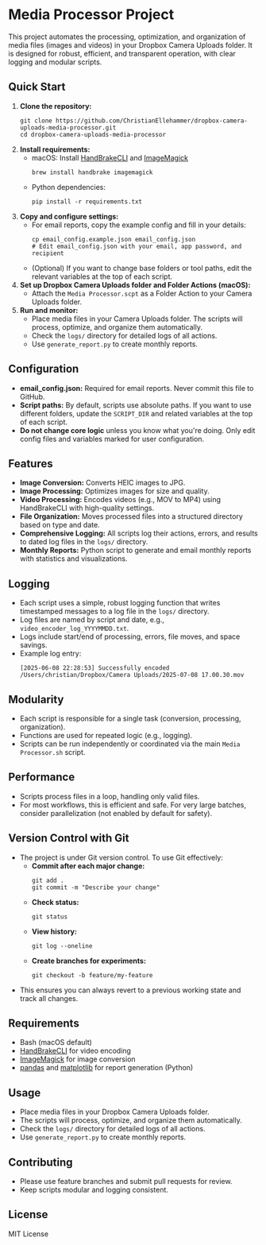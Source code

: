 # Media Processor Project

This project automates the processing, optimization, and organization of media files (images and videos) in your Dropbox Camera Uploads folder. It is designed for robust, efficient, and transparent operation, with clear logging and modular scripts.

## Quick Start
1. **Clone the repository:**
   ```
   git clone https://github.com/ChristianEllehammer/dropbox-camera-uploads-media-processor.git
   cd dropbox-camera-uploads-media-processor
   ```
2. **Install requirements:**
   - macOS: Install [HandBrakeCLI](https://handbrake.fr/) and [ImageMagick](https://imagemagick.org/)
     ```
     brew install handbrake imagemagick
     ```
   - Python dependencies:
     ```
     pip install -r requirements.txt
     ```
3. **Copy and configure settings:**
   - For email reports, copy the example config and fill in your details:
     ```
     cp email_config.example.json email_config.json
     # Edit email_config.json with your email, app password, and recipient
     ```
   - (Optional) If you want to change base folders or tool paths, edit the relevant variables at the top of each script.
4. **Set up Dropbox Camera Uploads folder and Folder Actions (macOS):**
   - Attach the `Media Processor.scpt` as a Folder Action to your Camera Uploads folder.
5. **Run and monitor:**
   - Place media files in your Camera Uploads folder. The scripts will process, optimize, and organize them automatically.
   - Check the `logs/` directory for detailed logs of all actions.
   - Use `generate_report.py` to create monthly reports.

## Configuration
- **email_config.json:** Required for email reports. Never commit this file to GitHub.
- **Script paths:** By default, scripts use absolute paths. If you want to use different folders, update the `SCRIPT_DIR` and related variables at the top of each script.
- **Do not change core logic** unless you know what you're doing. Only edit config files and variables marked for user configuration.

## Features
- **Image Conversion:** Converts HEIC images to JPG.
- **Image Processing:** Optimizes images for size and quality.
- **Video Processing:** Encodes videos (e.g., MOV to MP4) using HandBrakeCLI with high-quality settings.
- **File Organization:** Moves processed files into a structured directory based on type and date.
- **Comprehensive Logging:** All scripts log their actions, errors, and results to dated log files in the `logs/` directory.
- **Monthly Reports:** Python script to generate and email monthly reports with statistics and visualizations.

## Logging
- Each script uses a simple, robust logging function that writes timestamped messages to a log file in the `logs/` directory.
- Log files are named by script and date, e.g., `video_encoder_log_YYYYMMDD.txt`.
- Logs include start/end of processing, errors, file moves, and space savings.
- Example log entry:
  ```
  [2025-06-08 22:28:53] Successfully encoded /Users/christian/Dropbox/Camera Uploads/2025-07-08 17.00.30.mov
  ```

## Modularity
- Each script is responsible for a single task (conversion, processing, organization).
- Functions are used for repeated logic (e.g., logging).
- Scripts can be run independently or coordinated via the main `Media Processor.sh` script.

## Performance
- Scripts process files in a loop, handling only valid files.
- For most workflows, this is efficient and safe. For very large batches, consider parallelization (not enabled by default for safety).

## Version Control with Git
- The project is under Git version control. To use Git effectively:
  - **Commit after each major change:**
    ```
    git add .
    git commit -m "Describe your change"
    ```
  - **Check status:**
    ```
    git status
    ```
  - **View history:**
    ```
    git log --oneline
    ```
  - **Create branches for experiments:**
    ```
    git checkout -b feature/my-feature
    ```
- This ensures you can always revert to a previous working state and track all changes.

## Requirements
- Bash (macOS default)
- [HandBrakeCLI](https://handbrake.fr/) for video encoding
- [ImageMagick](https://imagemagick.org/) for image conversion
- [pandas](https://pandas.pydata.org/) and [matplotlib](https://matplotlib.org/) for report generation (Python)

## Usage
- Place media files in your Dropbox Camera Uploads folder.
- The scripts will process, optimize, and organize them automatically.
- Check the `logs/` directory for detailed logs of all actions.
- Use `generate_report.py` to create monthly reports.

## Contributing
- Please use feature branches and submit pull requests for review.
- Keep scripts modular and logging consistent.

## License
MIT License 